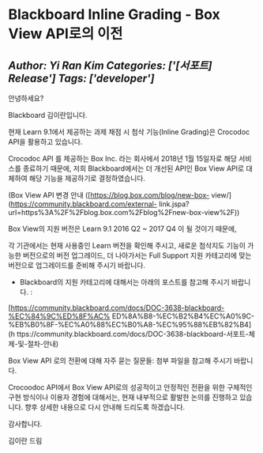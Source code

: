 # Blackboard Inline Grading - Box View API로의 이전
*Author: Yi Ran Kim*
*Categories: ['[서포트] Release']*
*Tags: ['developer']*
---
안녕하세요?

Blackboard 김이란입니다.

현재 Learn 9.1에서 제공하는 과제 채점 시 첨삭 기능(Inline Grading)은 Crocodoc API을 활용하고 있습니다.

Crocodoc API 를 제공하는 Box Inc. 라는 회사에서 2018년 1월 15일자로 해당 서비스를 종료하기 때문에, 저희
Blackboard에서는 더 개선된 API인 Box View API로 대체하여 해당 기능을 제공하기로 결정하였습니다.

(Box View API 변경 안내 ([https://blog.box.com/blog/new-box-
view/](https://community.blackboard.com/external-
link.jspa?url=https%3A%2F%2Fblog.box.com%2Fblog%2Fnew-box-view%2F))

Box View의 지원 버전은 Learn 9.1 2016 Q2 ~ 2017 Q4 이 될 것이기 때문에,

각 기관에서는 현재 사용중인 Learn 버전을 확인해 주시고, 새로운 첨삭지도 기능이 가능한 버전으로의 버전 업그레이드, 더 나아가서는
Full Support 지원 카테고리에 맞는 버전으로 업그레이드를 준비해 주시기 바랍니다.

* Blackboard의 지원 카테고리에 대해서는 아래의 포스트를 참고해 주시기 바랍니다. :

[https://community.blackboard.com/docs/DOC-3638-blackboard-%EC%84%9C%ED%8F%AC%
ED%8A%B8-%EC%B2%B4%EC%A0%9C-%EB%B0%8F-%EC%A0%88%EC%B0%A8-%EC%95%88%EB%82%B4](h
ttps://community.blackboard.com/docs/DOC-3638-blackboard-서포트-체제-및-절차-안내)

Box View API 로의 전환에 대해 자주 묻는 질문들: 첨부 파일을 참고해 주시기 바랍니다.

Crocoodoc API에서 Box View API로의 성공적이고 안정적인 전환을 위한 구체적인 구현 방식이나 이용자 경험에 대해서는, 현재
내부적으로 활발한 논의를 진행하고 있습니다. 향후 상세한 내용으로 다시 안내해 드리도록 하겠습니다.

감사합니다.

김이란 드림

